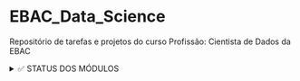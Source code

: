 # EBAC_Data_Science
Repositório de tarefas e projetos do curso Profissão: Cientista de Dados da EBAC

<details><summary> ✅ STATUS DOS MÓDULOS</summary>
<p>
- [x] Python: Variáveis & Tipos de Dados
- [x] Python: Estruturas de Dados
- [x] Python: Fluxo Condicional & Repetição
- [x] Python: Arquivos & Funções
- [x] Python: Programação Funcional
- [x] Python: Programação Orientada a Objetos
- [x] Python: Módulos & Pacotes
- [x] Python: Tratamento de Erros
- [x] Python: Scripting
- [x] Python: Projeto Final do curso introdutório
- [ ] Elementos básicos de Python e Numpy - Parte I
- [ ] Elementos básicos de Python e Numpy - Parte II
- [ ] Introdução ao Pandas e carga de dados
- [ ] Limpeza e preparação de dados
- [ ] Descritiva I
- [ ] Árvores I
- [ ] Git / GitHub - Controle de versionamento
- [ ] TdD III - Agregações e operações em grupos
- [ ] Descritiva II - Análise descritiva para resposta contínua
- [ ] Árvores II (Parte I: árvore de regressão)
- [ ] Regressão I
- [ ] Regressão II
- [ ] Scripting
- [ ] Streamlit I
- [ ] TdD IV - Pandas avançado
- [ ] Árvores II (Parte II: árvore de classificação)
- [ ] Regressão Logística I
- [ ] Streamlit II
- [ ] Markdown / Terminal
- [ ] TdD V - SQL
- [ ] Descritiva III - Gráficos interativos
- [ ] Combinação de modelos I
- [ ] Combinação de modelos II
- [ ] Cálculo
- [ ] Algelin
- [ ] PCA
- [ ] Streamlit III, IV
- [ ] K-means
- [ ] Hierárquicos / aglomerativos
- [ ] Streamlit V
- [ ] Probabilidade
- [ ] Inferência
- [ ] Regressão III
- [ ] Regressão IV
- [ ] Descritiva IV - Visualização de dados categorizados
- [ ] Regressão Logística II
- [ ] Streamlit VI e Pycaret

 </p>
 </details>
 
